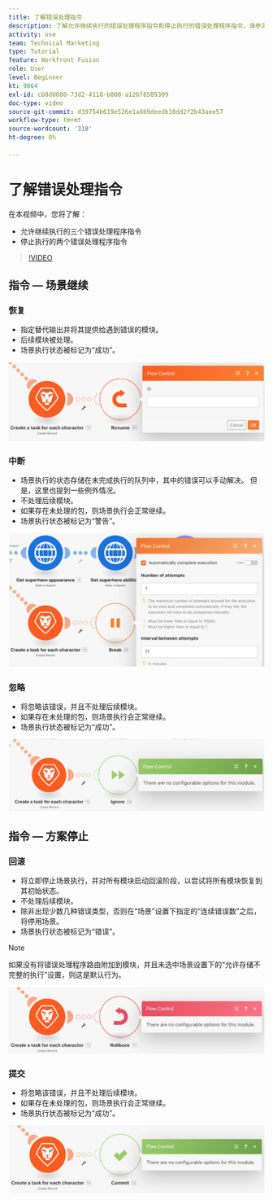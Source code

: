 ```yaml
---
title: 了解错误处理指令
description: 了解允许继续执行的错误处理程序指令和停止执行的错误处理程序指令，请参见 [!DNL Adobe Workfront Fusion].
activity: use
team: Technical Marketing
type: Tutorial
feature: Workfront Fusion
role: User
level: Beginner
kt: 9064
exl-id: cb8d0880-73d2-4118-b800-a126f8509309
doc-type: video
source-git-commit: d39754b619e526e1a869deedb38dd2f2b43aee57
workflow-type: tm+mt
source-wordcount: '318'
ht-degree: 0%

---
```


# 了解错误处理指令

在本视频中，您将了解：

* 允许继续执行的三个错误处理程序指令
* 停止执行的两个错误处理程序指令

>[!VIDEO](https://video.tv.adobe.com/v/335305/?quality=12)

## 指令 — 场景继续

### 恢复

* 指定替代输出并将其提供给遇到错误的模块。
* 后续模块被处理。
* 场景执行状态被标记为“成功”。

![恢复指令的图像](assets/troubleshooting-and-error-handling-2.png)

### 中断

* 场景执行的状态存储在未完成执行的队列中，其中的错误可以手动解决。 但是，这里也提到一些例外情况。
* 不处理后续模块。
* 如果存在未处理的包，则场景执行会正常继续。
* 场景执行状态被标记为“警告”。

![Break指令的图像](assets/troubleshooting-and-error-handling-3.png)

### 忽略

* 将忽略该错误，并且不处理后续模块。
* 如果存在未处理的包，则场景执行会正常继续。
* 场景执行状态被标记为“成功”。

![Ignore指令图像](assets/troubleshooting-and-error-handling-4.png)

## 指令 — 方案停止

### 回滚

* 将立即停止场景执行，并对所有模块启动回滚阶段，以尝试将所有模块恢复到其初始状态。
* 不处理后续模块。
* 除非出现少数几种错误类型，否则在“场景”设置下指定的“连续错误数”之后，将停用场景。
* 场景执行状态被标记为“错误”。

>[!NOTE]
>
>如果没有将错误处理程序路由附加到模块，并且未选中场景设置下的“允许存储不完整的执行”设置，则这是默认行为。

![回退指令的图像](assets/troubleshooting-and-error-handling-5.png)

### 提交

* 将忽略该错误，并且不处理后续模块。
* 如果存在未处理的包，则场景执行会正常继续。
* 场景执行状态被标记为“成功”。

![Commit指令图像](assets/troubleshooting-and-error-handling-6.png)
